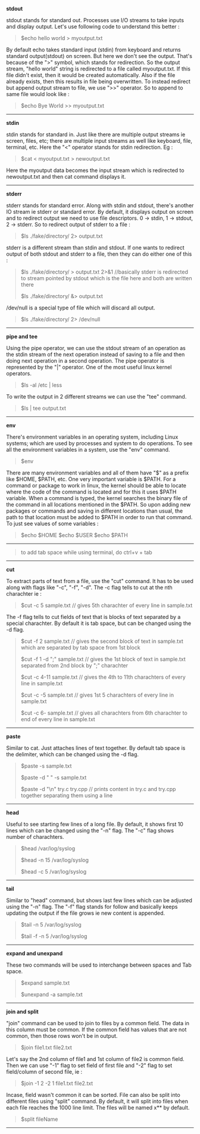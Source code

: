 **stdout**

  stdout stands for standard out. Processes use I/O streams to take inputs and display output. Let's use following code to understand this better :
> $echo hello world > myoutput.txt

  By default echo takes standard input \(stdin\) from keyboard and returns standard output\(stdout\) on screen. But here we don't see the output. That's because of the ">" symbol, which stands for redirection. So the output stream, "hello world" string is redirected to a file called myoutput.txt. If this file didn't exist, then it would be created automatically. Also if the file already exists, then this results in file being overwritten. To instead redirect but append output stream to file, we use ">>" operator. So to append to same file would look like :
> $echo Bye World >> myoutput.txt

---

**stdin**

  stdin stands for standard in. Just like there are multiple output streams ie screen, files, etc; there are multiple input streams as well like keyboard, file, terminal, etc. Here the "<" operator stands for stdin redirection. Eg :
> $cat < myoutput.txt > newoutput.txt

Here the myoutput data becomes the input stream which is redirected to newoutput.txt and then cat command displays it.

---

**stderr**

  stderr stands for standard error. Along with stdin and stdout, there's another IO stream ie stderr or standard error. By default, it displays output on screen and to redirect output we need to use file descriptors. 0 -> stdin, 1 -> stdout, 2 -> stderr. So to redirect output of stderr to a file :
> $ls ./fake/directory/ 2> output.txt

  stderr is a different stream than stdin and stdout. If one wants to redirect output of both stdout and stderr to a file, then they can do either one of this :
> $ls ./fake/directory/ > output.txt 2>&1    //basically stderr is redirected to stream pointed by stdout which is the file here and both are written there
>
> $ls ./fake/directory/ &> output.txt

/dev/null is a special type of file which will discard all output.
> $ls ./fake/directory/ 2> /dev/null

---

**pipe and tee**

  Using the pipe operator, we can use the stdout stream of an operation as the stdin stream of the next operation instead of saving to a file and then doing next operation in a second operation. The pipe operator is represented by the "|" operator. One of the most useful linux kernel operators.
> $ls -al /etc | less

  To write the output in 2 different streams we can use the "tee" command.
> $ls | tee output.txt

---

**env**

  There's environment variables in an operating system, including Linux systems; which are used by processes and system to do operations. To see all the environment variables in a system, use the "env" command. 
> $env

  There are many environment variables and all of them have "$" as a prefix like $HOME, $PATH, etc. One very important variable is $PATH. For a command or package to work in linux, the kernel should be able to locate where the code of the command is located and for this it uses $PATH variable. When a command is typed, the kernel searches the binary file of the command in all locations mentioned in the $PATH. So upon adding new packages or commands and saving in different locations than usual, the path to that location must be added to $PATH in order to run that command. To just see values of some variables :
> $echo $HOME
> $echo $USER
> $echo $PATH

---
> to add tab space while using terminal, do ctrl+v + tab

---

**cut**

  To extract parts of text from a file, use the "cut" command. It has to be used along with flags like "-c", "-f", "-d". The -c flag tells to cut at the nth charachter ie :
> $cut -c 5 sample.txt  // gives 5th charachter of every line in sample.txt

  The -f flag tells to cut fields of text that is blocks of text separated by a special charachter. By default it is tab space, but can be changed using the -d flag.
> $cut -f 2 sample.txt  // gives the second block of text in sample.txt which are separated by tab space from 1st block
> 
> $cut -f 1 -d ";" sample.txt  // gives the 1st block of text in sample.txt separated from 2nd block by ";" charachter
>
> $cut -c 4-11 sample.txt  // gives the 4th to 11th charachters of every line in sample.txt
>
> $cut -c -5 sample.txt  // gives 1st 5 charachters of every line in sample.txt
>
> $cut -c 6- sample.txt  // gives all charachters from 6th charachter to end of every line in sample.txt

---

**paste**

  Similar to cat. Just attaches lines of text together. By default tab space is the delimiter, which can be changed using the -d flag.
> $paste -s sample.txt
>
> $paste -d " " -s sample.txt
>
> $paste -d "\n" try.c try.cpp   // prints content in try.c and try.cpp together separating them using a line

---

**head**

  Useful to see starting few lines of a long file. By default, it shows first 10 lines which can be changed using the "-n" flag. The "-c" flag shows number of charachters.
> $head /var/log/syslog
>
> $head -n 15 /var/log/syslog
>
> $head -c 5 /var/log/syslog

---

**tail**

  Similar to "head" command, but shows last few lines which can be adjusted using the "-n" flag. The "-f" flag stands for follow and basically keeps updating the output if the file grows ie new content is appended.
> $tail -n 5 /var/log/syslog
>
> $tail -f -n 5 /var/log/syslog

---

**expand and unexpand**

  These two commands will be used to interchange between spaces and Tab space.
> $expand sample.txt
>
> $unexpand -a sample.txt

---

**join and split**

  "join" command can be used to join to files by a common field. The data in this column must be common. If the common field has values that are not common, then those rows won't be in output.
> $join file1.txt file2.txt

  Let's say the 2nd column of file1 and 1st column of file2 is common field. Then we can use "-1" flag to set field of first file and "-2" flag to set field/column of second file, ie :
> $join -1 2 -2 1 file1.txt file2.txt

  Incase, field wasn't common it can be sorted. File can also be split into different files using "split" command. By default, it will split into files when each file reaches the 1000 line limit. The files will be named x** by default.
> $split fileName

---

